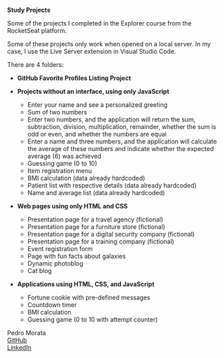 **Study Projects**

Some of the projects I completed in the Explorer course from the RocketSeat platform.

Some of these projects only work when opened on a local server. In my case, I use the Live Server extension in Visual Studio Code.

There are 4 folders:  
- **GitHub Favorite Profiles Listing Project**

- **Projects without an interface, using only JavaScript**  
  - Enter your name and see a personalized greeting  
  - Sum of two numbers  
  - Enter two numbers, and the application will return the sum, subtraction, division, multiplication, remainder, whether the sum is odd or even, and whether the numbers are equal  
  - Enter a name and three numbers, and the application will calculate the average of these numbers and indicate whether the expected average (6) was achieved  
  - Guessing game (0 to 10)  
  - Item registration menu  
  - BMI calculation (data already hardcoded)  
  - Patient list with respective details (data already hardcoded)  
  - Name and average list (data already hardcoded)  

- **Web pages using only HTML and CSS**  
  - Presentation page for a travel agency (fictional)  
  - Presentation page for a furniture store (fictional)  
  - Presentation page for a digital security company (fictional)  
  - Presentation page for a training company (fictional)  
  - Event registration form  
  - Page with fun facts about galaxies  
  - Dynamic photoblog  
  - Cat blog  

- **Applications using HTML, CSS, and JavaScript**  
  - Fortune cookie with pre-defined messages  
  - Countdown timer  
  - BMI calculation  
  - Guessing game (0 to 10 with attempt counter)  

Pedro Morata  
[GitHub](https://github.com/devmorata)  
[LinkedIn](http://www.linkedin.com/in/pedro-morata-6b95711b7)  
